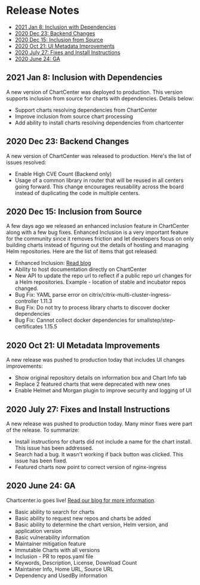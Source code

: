 # Release Notes

<!-- MarkdownTOC autolink="true" bracket="round" -->
- [2021 Jan 8: Inclusion with Dependencies](#2021-jan-8-inclusion-with-dependencies)
- [2020 Dec 23: Backend Changes](#2020-dec-23-backend-changes)
- [2020 Dec 15: Inclusion from Source](#2020-dec-15-inclusion-from-source)
- [2020 Oct 21: UI Metadata Improvements](#2020-oct-21-ui-metadata-improvements)
- [2020 July 27: Fixes and Install Instructions](#2020-july-27-fixes-and-install-instructions)
- [2020 June 24: GA](#2020-june-24-ga)

<!-- /MarkdownTOC -->
## 2021 Jan 8: Inclusion with Dependencies
A new version of ChartCenter was deployed to production. This version supports inclusion from source for charts with dependencies. Details below:
* Support charts resolving dependencies from ChartCenter
* Improve inclusion from source chart processing
* Add ability to install charts resolving dependencies from chartcenter

## 2020 Dec 23: Backend Changes
A new version of ChartCenter was released to production. Here's the list of issues resolved:
* Enable High CVE Count (Backend only)
*  Usage of a common library in router that will be reused in all centers going forward. This change encourages reusability across the board instead of duplicating the code in multiple centers.

## 2020 Dec 15: Inclusion from Source
A few days ago we released an enhanced inclusion feature in ChartCenter along with a few bug fixes. Enhanced Inclusion is a very important feature for the community since it removes friction and let developers focus on only building charts instead of figuring out the details of hosting and managing Helm repositories. Here are the list of items that got released:
* Enhanced Inclusion: [Read blog](https://jfrog.com/blog/host-your-helm-chart-in-chartcenter-directly-from-source/)
* Ability to host documentation directly on ChartCenter
* New API to update the repo url to reflect if a public repo url changes for a Helm repositories. Example - location of stable and incubator repos changed. 
* Bug Fix: YAML parse error on citrix/citrix-multi-cluster-ingress-controller 1.11.3
* Bug Fix: Do not try to process library charts to discover docker dependencies
* Bug Fix: Cannot collect docker dependencies for smallstep/step-certificates 1.15.5

## 2020 Oct 21: UI Metadata Improvements
A new release was pushed to production today that includes UI changes improvements:
* Show original repository details on information box and Chart Info tab
* Replace 2 featured charts that were deprecated with new ones
* Enable Helmet and Morgan plugin to improve security and logging of UI

## 2020 July 27: Fixes and Install Instructions
A new release was pushed to production today. Many minor fixes were part of the release. To summarize:

* Install instructions for charts did not include a name for the chart install. This issue has been addressed.
* Search had a bug. It wasn't working if back button was clicked. This issue has been fixed.
* Featured charts now point to correct version of nginx-ingress

## 2020 June 24: GA
Chartcenter.io goes live! [Read our blog for more information](https://jfrog.com/blog/launching-jfrog-chartcenter-helm-chart-repository/).

* Basic ability to search for charts
* Basic ability to request new repos and charts be added
* Basic ability to determine the chart version, Helm version, and application version
* Basic vulnerability information
* Maintainer mitigation feature
* Immutable Charts with all versions
* Inclusion - PR to repos.yaml file
* Keywords, Description, License, Download Count
* Maintainer Info, Home URL, Source URL
* Dependency and UsedBy information

